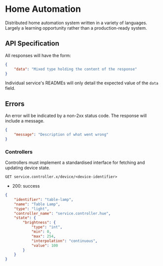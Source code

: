 # Home Automation

Distributed home automation system written in a variety of languages. Largely a learning opportunity rather than a production-ready system.


## API Specification

All responses will have the form:

```json
{
    "data": "Mixed type holding the content of the response"
}
```

Individual service's READMEs will only detail the expected value of the `data` field.

## Errors

An error will be indicated by a non-2xx status code. The response will include a message.

```json
{
    "message": "Description of what went wrong"
}
```

### Controllers

Controllers must implement a standardised interface for fetching and updating device state.

`GET service.controller.x/device/<device-identifier>`

- 200: success

```json
{
    "identifier": "table-lamp",
    "name": "Table Lamp",
    "type": "light",
    "controller_name": "service.controller.hue",
    "state": {
        "brightness": {
            "type": "int",
            "min": 0,
            "max": 254,
            "interpolation": "continuous",
            "value": 100
        }
    }
}
```
